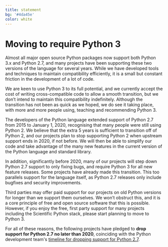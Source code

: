 ```yaml
---
title: statement
bg: '#4da45e'
color: white
---
```


# Moving to require Python 3

Almost all major open source Python packages now support
both Python 3.x and Python 2.7, and many projects have been supporting these
two versions of the language for several years. While we have developed tools
and techniques to maintain compatibility efficiently, it is a small but
constant friction in the development of a lot of code.

We are keen to use Python 3 to its full potential, and we currently accept the
cost of writing cross-compatible code to allow a smooth transition, but we
don’t intend to maintain this compatibility indefinitely. Although the
transition has not been as quick as we hoped, we do see it taking place, with
more and more people using, teaching and recommending Python 3.

The developers of the Python language extended support of Python 2.7 from 2015
to January 1, 2020, recognising that many people were still using Python 2. We believe
that the extra 5 years is sufficient to transition off of Python 2, and our
projects plan to stop supporting Python 2 when upstream support ends in 2020,
if not before. We will then be able to simplify our code and take advantage of
the many new features in the current version of the Python language and
standard library.

In addition, significantly before 2020, many of our projects will step down
Python 2.7 support to only fixing bugs, and require Python 3 for all new
feature releases. Some projects have already made this transition.
This too parallels support for the language itself, as Python
2.7 releases only include bugfixes and security improvements.

Third parties may offer paid support for our projects on old Python versions
for longer than we support them ourselves. We won’t obstruct this, and it is a
core principle of free and open source software that this is possible. However,
if you enjoy the free, first party support for many projects including the Scientific
Python stack, please start planning to move to Python 3.

For all of these reasons, the following projects have pledged to **drop support
for Python 2.7 no later than 2020**, coinciding with the Python development
team's [timeline for dropping support for Python
2.7](https://www.python.org/dev/peps/pep-0373/#update).
